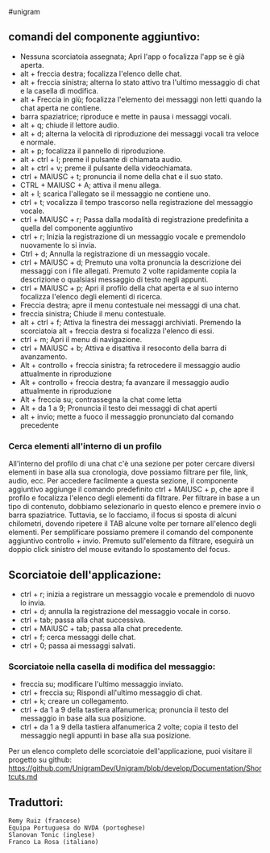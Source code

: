 ﻿#unigram

## comandi del componente aggiuntivo:

* Nessuna scorciatoia assegnata; Apri l'app o focalizza l'app se è già aperta.
* alt + freccia destra; focalizza l'elenco delle chat.
* alt + freccia sinistra; alterna lo stato attivo tra l'ultimo messaggio di chat e la casella di modifica.
* alt + Freccia in giù; focalizza l'elemento dei messaggi non letti quando la chat aperta ne contiene.
* barra spaziatrice; riproduce e mette in pausa i messaggi vocali.
* alt + q; chiude il lettore audio.
* alt + d; alterna la velocità di riproduzione dei messaggi vocali tra veloce e normale.
* alt + p; focalizza il pannello di riproduzione.
* alt + ctrl + l; preme il pulsante di chiamata audio.
* alt + ctrl + v; preme il pulsante della videochiamata.
* ctrl + MAIUSC + t; pronuncia il nome della chat e il suo stato.
* CTRL + MAIUSC + A; attiva il menu allega.
* alt + l; scarica l'allegato se il messaggio ne contiene uno.
* ctrl + t; vocalizza il tempo trascorso nella registrazione del messaggio vocale.
* ctrl + MAIUSC + r; Passa dalla modalità di registrazione predefinita a quella del componente aggiuntivo
* ctrl + r; Inizia la registrazione di un messaggio vocale e premendolo nuovamente lo si invia.
* Ctrl + d; Annulla la registrazione di un messaggio vocale.
* ctrl + MAIUSC + d; Premuto una volta pronuncia la descrizione dei messaggi con i file allegati. Premuto 2 volte rapidamente copia la descrizione o qualsiasi messaggio di testo negli appunti.
* ctrl + MAIUSC + p; Apri il profilo della chat aperta e al suo interno focalizza l'elenco degli elementi di ricerca.
* Freccia destra; apre il menu contestuale nei messaggi di una chat.
* freccia sinistra; Chiude il menu contestuale.
* alt + ctrl + f; Attiva la finestra dei messaggi archiviati. Premendo la scorciatoia alt + freccia destra si focalizza l'elenco di essi.
* ctrl + m; Apri il menu di navigazione.
* ctrl + MAIUSC + b; Attiva e disattiva il resoconto della barra di avanzamento.
* Alt + controllo + freccia sinistra; fa retrocedere il messaggio audio attualmente in riproduzione
* Alt + controllo + freccia destra; fa avanzare il messaggio audio attualmente in riproduzione
* Alt + freccia su; contrassegna la chat come letta
* Alt + da 1 a 9; Pronuncia il testo dei messaggi di chat aperti
* alt + invio; mette a fuoco il messaggio pronunciato dal comando precedente

### Cerca elementi all'interno di un profilo

All'interno del profilo di una chat c'è una sezione per poter cercare diversi elementi in base alla sua cronologia, dove possiamo filtrare per file, link, audio, ecc.
Per accedere facilmente a questa sezione, il componente aggiuntivo aggiunge il comando predefinito ctrl + MAIUSC + p, che apre il profilo e focalizza l'elenco degli elementi da filtrare.
Per filtrare in base a un tipo di contenuto, dobbiamo selezionarlo in questo elenco e premere invio o barra spaziatrice. Tuttavia, se lo facciamo, il focus si sposta di alcuni chilometri, dovendo ripetere il TAB alcune volte per tornare all'elenco degli elementi.
Per semplificare possiamo premere il comando del componente aggiuntivo controllo + invio. Premuto sull'elemento da filtrare, eseguirà un doppio click sinistro del mouse evitando lo spostamento del focus.

## Scorciatoie dell'applicazione:

* ctrl + r; inizia a registrare un messaggio vocale e premendolo di nuovo lo invia.
* ctrl + d; annulla la registrazione del messaggio vocale in corso.
* ctrl + tab; passa alla chat successiva.
* ctrl + MAIUSC + tab; passa alla chat precedente.
* ctrl + f; cerca messaggi delle chat.
* ctrl + 0; passa ai messaggi salvati.

### Scorciatoie nella casella di modifica del messaggio:

* freccia su; modificare l'ultimo messaggio inviato.
* ctrl + freccia su; Rispondi all'ultimo messaggio di chat.
* ctrl + k; creare un collegamento.
* ctrl + da 1 a 9 della tastiera alfanumerica; pronuncia il testo del messaggio in base alla sua posizione.
* ctrl + da 1 a 9 della tastiera alfanumerica 2 volte; copia il testo del messaggio negli appunti in base alla sua posizione.

Per un elenco completo delle scorciatoie dell'applicazione, puoi visitare il progetto su github:
<https://github.com/UnigramDev/Unigram/blob/develop/Documentation/Shortcuts.md>

## Traduttori:
	
	Remy Ruiz (francese)
	Equipa Portuguesa do NVDA (portoghese)
	Slanovan Tonic (inglese)
	Franco La Rosa (italiano)